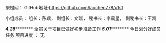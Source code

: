 聚橙网：
GitHub地址:https://github.com/laochen778/u1s1


小组成员：
组长：陈瑶，
副组长：文瑞，
秘书长：李晨星，
副秘书长：王凯

*********************4.28*****************************
全员关于项目已做好初步准备工作
*********************5.01*****************************
今日划分好成员任务
项目进度 ： 无
